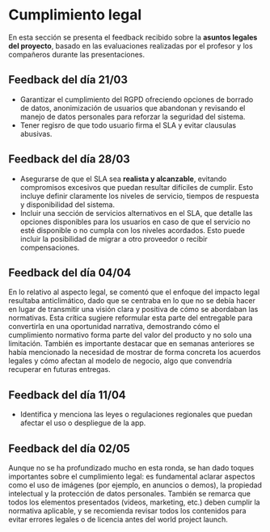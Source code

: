 # Cumplimiento legal

En esta sección se presenta el feedback recibido sobre la **asuntos legales del proyecto**, basado en las evaluaciones realizadas por el profesor y los compañeros durante las presentaciones.

## Feedback del día 21/03
- Garantizar el cumplimiento del RGPD ofreciendo opciones de borrado de datos, anonimización de usuarios que abandonan y revisando el manejo de datos personales para reforzar la seguridad del sistema.
- Tener regisro de que todo usuario firma el SLA y evitar clausulas abusivas.

## Feedback del día 28/03
- Asegurarse de que el SLA sea **realista y alcanzable**, evitando compromisos excesivos que puedan resultar difíciles de cumplir. Esto incluye definir claramente los niveles de servicio, tiempos de respuesta y disponibilidad del sistema.
- Incluir una sección de servicios alternativos en el SLA, que detalle las opciones disponibles para los usuarios en caso de que el servicio no esté disponible o no cumpla con los niveles acordados. Esto puede incluir la posibilidad de migrar a otro proveedor o recibir compensaciones.

## Feedback del día 04/04

En lo relativo al aspecto legal, se comentó que el enfoque del impacto legal resultaba anticlimático, dado que se centraba en lo que no se debía hacer en lugar de transmitir una visión clara y positiva de cómo se abordaban las normativas. Esta crítica sugiere reformular esta parte del entregable para convertirla en una oportunidad narrativa, demostrando cómo el cumplimiento normativo forma parte del valor del producto y no solo una limitación. También es importante destacar que en semanas anteriores se había mencionado la necesidad de mostrar de forma concreta los acuerdos legales y cómo afectan al modelo de negocio, algo que convendría recuperar en futuras entregas.

## Feedback del día 11/04
- Identifica y menciona las leyes o regulaciones regionales que puedan afectar el uso o despliegue de la app.

## Feedback del día 02/05

Aunque no se ha profundizado mucho en esta ronda, se han dado toques importantes sobre el cumplimiento legal: es fundamental aclarar aspectos como el uso de imágenes (por ejemplo, en anuncios o demos), la propiedad intelectual y la protección de datos personales. También se remarca que todos los elementos presentados (videos, marketing, etc.) deben cumplir la normativa aplicable, y se recomienda revisar todos los contenidos para evitar errores legales o de licencia antes del world project launch.
